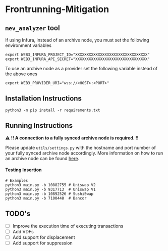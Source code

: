 # Frontrunning-Mitigation

## `mev_analyzer` tool
If using Infura, instead of an archive node, you must set the following
environment variables
``` shell
export WEB3_INFURA_PROJECT_ID="XXXXXXXXXXXXXXXXXXXXXXXXXXXXXXXX"
export WEB3_INFURA_API_SECRET="XXXXXXXXXXXXXXXXXXXXXXXXXXXXXXXX"
```

To use an archive node as a provider set the following variable instead of the
above ones
``` shell
export WEB3_PROVIDER_URI="wss://<HOST>:<PORT>"
```


## Installation Instructions

``` shell
python3 -m pip install -r requirements.txt
```

## Running Instructions

:warning: **!! A connection to a fully synced archive node is required. !!**

Please update ```utils/settings.py``` with the hostname and port number of your fully synced archive node accordingly.
More information on how to run an archive node can be found [here](https://docs.ethhub.io/using-ethereum/running-an-ethereum-node/#archive-nodes).

#### Testing Insertion

``` shell
# Examples
python3 main.py -b 10882755 # Uniswap V2
python3 main.py -b 9317713  # Uniswap V1
python3 main.py -b 10892526 # SushiSwap
python3 main.py -b 7100448  # Bancor
```

## TODO's

- [ ] Improve the execution time of executing transactions
- [ ] Add VDFs
- [ ] Add support for displacement
- [ ] Add support for suppression
